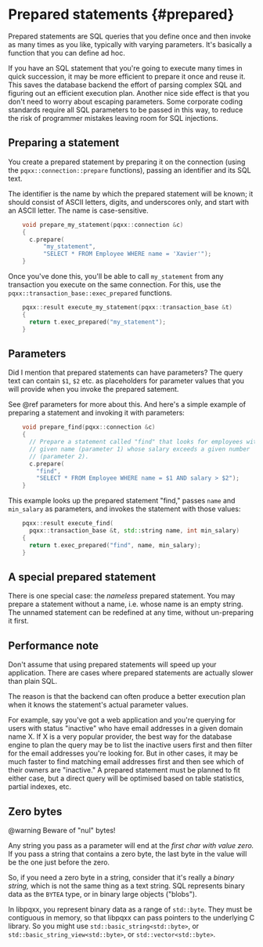 Prepared statements {#prepared}
===================

Prepared statements are SQL queries that you define once and then invoke
as many times as you like, typically with varying parameters. It's basically
a function that you can define ad hoc.

If you have an SQL statement that you're going to execute many times in
quick succession, it may be more efficient to prepare it once and reuse it.
This saves the database backend the effort of parsing complex SQL and
figuring out an efficient execution plan. Another nice side effect is that
you don't need to worry about escaping parameters. Some corporate coding
standards require all SQL parameters to be passed in this way, to reduce the
risk of programmer mistakes leaving room for SQL injections.


Preparing a statement
---------------------

You create a prepared statement by preparing it on the connection (using the
`pqxx::connection::prepare` functions), passing an identifier and its SQL text.

The identifier is the name by which the prepared statement will be known; it
should consist of ASCII letters, digits, and underscores only, and start with
an ASCII letter. The name is case-sensitive.

```cxx
    void prepare_my_statement(pqxx::connection &c)
    {
      c.prepare(
          "my_statement",
          "SELECT * FROM Employee WHERE name = 'Xavier'");
    }
```

Once you've done this, you'll be able to call `my_statement` from any
transaction you execute on the same connection. For this, use the
`pqxx::transaction_base::exec_prepared` functions.

```cxx
    pqxx::result execute_my_statement(pqxx::transaction_base &t)
    {
      return t.exec_prepared("my_statement");
    }
```

Parameters
----------

Did I mention that prepared statements can have parameters? The query text
can contain `$1`, `$2` etc. as placeholders for parameter values that you
will provide when you invoke the prepared satement.

See @ref parameters for more about this. And here's a simple example of
preparing a statement and invoking it with parameters:

```cxx
    void prepare_find(pqxx::connection &c)
    {
      // Prepare a statement called "find" that looks for employees with a
      // given name (parameter 1) whose salary exceeds a given number
      // (parameter 2).
      c.prepare(
  	    "find",
  	    "SELECT * FROM Employee WHERE name = $1 AND salary > $2");
    }
```

This example looks up the prepared statement "find," passes `name` and
`min_salary` as parameters, and invokes the statement with those values:

```cxx
    pqxx::result execute_find(
      pqxx::transaction_base &t, std::string name, int min_salary)
    {
      return t.exec_prepared("find", name, min_salary);
    }
```

A special prepared statement
----------------------------

There is one special case: the _nameless_ prepared statement. You may prepare
a statement without a name, i.e. whose name is an empty string. The unnamed
statement can be redefined at any time, without un-preparing it first.


Performance note
----------------

Don't assume that using prepared statements will speed up your application.
There are cases where prepared statements are actually slower than plain SQL.

The reason is that the backend can often produce a better execution plan when
it knows the statement's actual parameter values.

For example, say you've got a web application and you're querying for users
with status "inactive" who have email addresses in a given domain name X. If
X is a very popular provider, the best way for the database engine to plan the
query may be to list the inactive users first and then filter for the email
addresses you're looking for. But in other cases, it may be much faster to
find matching email addresses first and then see which of their owners are
"inactive."  A prepared statement must be planned to fit either case, but a
direct query will be optimised based on table statistics, partial indexes, etc.


Zero bytes
----------

@warning Beware of "nul" bytes!

Any string you pass as a parameter will end at the _first char with value
zero._  If you pass a string that contains a zero byte, the last byte in the
value will be the one just before the zero.

So, if you need a zero byte in a string, consider that it's really a _binary
string,_ which is not the same thing as a text string. SQL represents binary
data as the `BYTEA` type, or in binary large objects ("blobs").

In libpqxx, you represent binary data as a range of `std::byte`. They must be
contiguous in memory, so that libpqxx can pass pointers to the underlying C
library. So you might use `std::basic_string<std::byte>`, or
`std::basic_string_view<std::byte>`, or `std::vector<std::byte>`.
